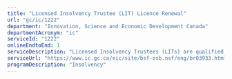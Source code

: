 ```yaml
---
title: "Licensed Insolvency Trustee (LIT) Licence Renewal"
url: "gc/ic/1222"
department: "Innovation, Science and Economic Development Canada"
departmentAcronym: "ic"
serviceId: "1222"
onlineEndtoEnd: 1
serviceDescription: "Licensed Insolvency Trustees (LITs) are qualified and experienced professionals licensed by the Superintendent of Bankruptcy to manage the administration of insolvent estates and act as officers of the court pursuant to the Bankruptcy and Insolvency Act (BIA) and the Companies' Creditors Arrangement Act (CCAA). The annual renewal of a LIT's licence, which requires the Superintendent’s approval and the payment of prescribed fees, is facilitated by the OSB Licence Administration Application (OLAA), a web-based portal."
serviceUrl: "https://www.ic.gc.ca/eic/site/bsf-osb.nsf/eng/br03933.html"
programDescription: "Insolvency"
---
```

